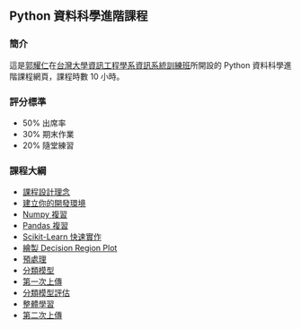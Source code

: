 ## Python 資料科學進階課程

### 簡介

這是[郭耀仁](https://www.facebook.com/yaojen.kuo.1)在[台灣大學資訊工程學系資訊系統訓練班](https://www.csie.ntu.edu.tw/train/)所開設的 Python 資料科學進階課程網頁，課程時數 10 小時。

### 評分標準

- 50% 出席率
- 30% 期末作業
- 20% 隨堂練習

### 課程大綱

- [課程設計理念](https://yaojenkuo.github.io/py_ds_advanced/ch0.slides)
- [建立你的開發環境](https://yaojenkuo.github.io/py_ds_advanced/ch1.slides)
- [Numpy 複習](https://yaojenkuo.github.io/py_ds_advanced/ch2.slides)
- [Pandas 複習](https://yaojenkuo.github.io/py_ds_advanced/ch4.slides)
- [Scikit-Learn 快速實作](https://yaojenkuo.github.io/py_ds_advanced/ch6.slides)
- [繪製 Decision Region Plot](https://yaojenkuo.github.io/py_ds_advanced/ch7.slides)
- [預處理](https://yaojenkuo.github.io/py_ds_advanced/ch8.slides)
- [分類模型](https://yaojenkuo.github.io/py_ds_advanced/ch11.slides)
- [第一次上傳](http://nbviewer.jupyter.org/github/yaojenkuo/py_ds_basic/blob/gh-pages/ch12.ipynb)
- [分類模型評估](https://yaojenkuo.github.io/py_ds_advanced/ch10.slides)
- [整體學習](https://yaojenkuo.github.io/py_ds_advanced/ch12.slides)
- [第二次上傳](http://nbviewer.jupyter.org/github/yaojenkuo/py_ds_basic/blob/gh-pages/ch12.ipynb)